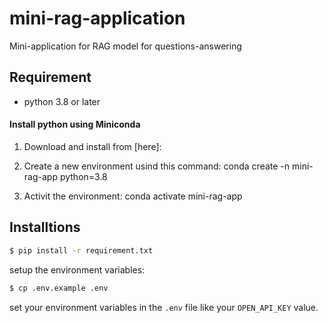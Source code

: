 # mini-rag-application

Mini-application for RAG model for questions-answering

## Requirement

- python 3.8 or later


#### Install python using Miniconda

1) Download and install from [here]:

2) Create a new environment usind this command: conda create -n mini-rag-app python=3.8

3) Activit the environment: conda activate mini-rag-app


## Installtions

```bash
$ pip install -r requirement.txt
```

setup the environment variables:

```bash
$ cp .env.example .env 
```

set your environment variables in the `.env` file like your `OPEN_API_KEY` value.